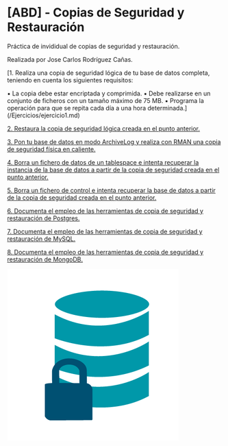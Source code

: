 # [ABD] - Copias de Seguridad y Restauración

Práctica de invididual de copias de seguridad y restauración.

Realizada por Jose Carlos Rodríguez Cañas.

[1. Realiza una copia de seguridad lógica de tu base de datos completa, teniendo en cuenta los siguientes requisitos:

▪ La copia debe estar encriptada y comprimida.
▪ Debe realizarse en un conjunto de ficheros con un tamaño máximo de 75 MB.
▪ Programa la operación para que se repita cada día a una hora determinada.](/Ejercicios/ejercicio1.md)

[2. Restaura la copia de seguridad lógica creada en el punto anterior.](/Ejercicios/ejercicio2.md)

[3. Pon tu base de datos en modo ArchiveLog y realiza con RMAN una copia de seguridad física en caliente.](/Ejercicios/ejercicio3.md)

[4. Borra un fichero de datos de un tablespace e intenta recuperar la instancia de la base de datos a partir de la copia de seguridad creada en el punto anterior.](/Ejercicios/ejercicio4.md)

[5. Borra un fichero de control e intenta recuperar la base de datos a partir de la copia de seguridad creada en el punto anterior.](/Ejercicios/ejercicio5.md)

[6. Documenta el empleo de las herramientas de copia de seguridad y restauración de Postgres.](/Ejercicios/ejercicio6.md)

[7. Documenta el empleo de las herramientas de copia de seguridad y restauración de MySQL.](/Ejercicios/ejercicio7.md)

[8. Documenta el empleo de las herramientas de copia de seguridad y restauración de MongoDB.](/Ejercicios/ejercicio8.md)

![FOTOS](Ejercicios/img/readme.png)